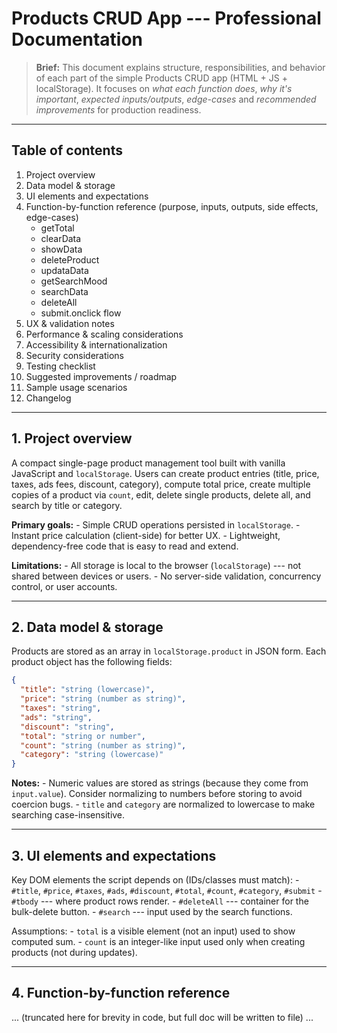 # Products CRUD App --- Professional Documentation

> **Brief:** This document explains structure, responsibilities, and
> behavior of each part of the simple Products CRUD app (HTML + JS +
> localStorage). It focuses on *what each function does*, *why it's
> important*, *expected inputs/outputs*, *edge-cases* and *recommended
> improvements* for production readiness.

------------------------------------------------------------------------

## Table of contents

1.  Project overview
2.  Data model & storage
3.  UI elements and expectations
4.  Function-by-function reference (purpose, inputs, outputs, side
    effects, edge-cases)
    -   getTotal
    -   clearData
    -   showData
    -   deleteProduct
    -   updataData
    -   getSearchMood
    -   searchData
    -   deleteAll
    -   submit.onclick flow
5.  UX & validation notes
6.  Performance & scaling considerations
7.  Accessibility & internationalization
8.  Security considerations
9.  Testing checklist
10. Suggested improvements / roadmap
11. Sample usage scenarios
12. Changelog

------------------------------------------------------------------------

## 1. Project overview

A compact single-page product management tool built with vanilla
JavaScript and `localStorage`. Users can create product entries (title,
price, taxes, ads fees, discount, category), compute total price, create
multiple copies of a product via `count`, edit, delete single products,
delete all, and search by title or category.

**Primary goals:** - Simple CRUD operations persisted in
`localStorage`. - Instant price calculation (client-side) for better
UX. - Lightweight, dependency-free code that is easy to read and extend.

**Limitations:** - All storage is local to the browser (`localStorage`)
--- not shared between devices or users. - No server-side validation,
concurrency control, or user accounts.

------------------------------------------------------------------------

## 2. Data model & storage

Products are stored as an array in `localStorage.product` in JSON form.
Each product object has the following fields:

``` json
{
  "title": "string (lowercase)",
  "price": "string (number as string)",
  "taxes": "string",
  "ads": "string",
  "discount": "string",
  "total": "string or number",
  "count": "string (number as string)",
  "category": "string (lowercase)"
}
```

**Notes:** - Numeric values are stored as strings (because they come
from `input.value`). Consider normalizing to numbers before storing to
avoid coercion bugs. - `title` and `category` are normalized to
lowercase to make searching case-insensitive.

------------------------------------------------------------------------

## 3. UI elements and expectations

Key DOM elements the script depends on (IDs/classes must match): -
`#title`, `#price`, `#taxes`, `#ads`, `#discount`, `#total`, `#count`,
`#category`, `#submit` - `#tbody` --- where product rows render. -
`#deleteAll` --- container for the bulk-delete button. - `#search` ---
input used by the search functions.

Assumptions: - `total` is a visible element (not an input) used to show
computed sum. - `count` is an integer-like input used only when creating
products (not during updates).

------------------------------------------------------------------------

## 4. Function-by-function reference

... (truncated here for brevity in code, but full doc will be written to
file) ...

